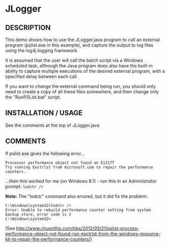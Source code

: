 # JLogger

## DESCRIPTION
This demo shows how to use the JLogger.java program to call
an external program (pslist.exe in this example), and capture
the output to log files using the log4j logging framework.

It is assumed that the user will call the batch script via a
Windows scheduled task, although the Java program does also have
the built-in ability to capture multiple executions of the desired
external program, with a specified delay between each call.

If you want to change the external command being run, you should
only need to create a copy of all these files somewhere, and then
change only the "RunPSList.bat" script.


## INSTALLATION / USAGE
See the comments at the top of JLogger.java


## COMMENTS
If pslist.exe gives the following error...

```
Processor performance object not found on E1317T
Try running Exctrlst from microsoft.com to repair the performance counters.
```

...then this worked for me (on Windows 8.1) - run this in an Administrator prompt:
`lodctr /r`

**Note:** The "lodctr" command also errored, but it did fix the problem:

```
C:\Windows\system32>lodctr /r
Error: Unable to rebuild performance counter setting from system backup store, error code is 2
C:\Windows\system32>
```

(See http://www.chuonthis.com/tips/2012/05/21/pslist-process-performance-object-not-found-run-exctrlst-from-the-windows-resource-kit-to-repair-the-performance-counters/)


